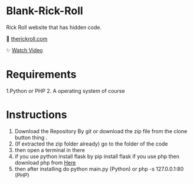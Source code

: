 # Blank-Rick-Roll

Rick Roll website that has hidden code.

🔗 [therickroll.com](https://therickroll.com)

✨ [Watch Video](https://www.youtube.com/watch?v=msdymgkhePo)


 # Requirements
1.Python or PHP
2. A operating system of course

 # Instructions

1. Download the Repository By git or download the zip file from the clone button thing .
2. (If extracted the zip folder already) go to the folder of the code
3. then open a terminal in there
4. if you use python install flask by pip install flask if you use php then download php from [Here](https://windows.php.net/download/)
5. then after installing do python main.py (Python) or php -s 127.0.0.1:80 (PHP)
